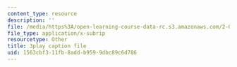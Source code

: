 ```yaml
---
content_type: resource
description: ''
file: /media/https%3A/open-learning-course-data-rc.s3.amazonaws.com/2-003sc-engineering-dynamics-fall-2011/1563cbf311fb8addb9599dbc89c6d786_iMz0LiqjFmE.srt
file_type: application/x-subrip
resourcetype: Other
title: 3play caption file
uid: 1563cbf3-11fb-8add-b959-9dbc89c6d786
---
```

